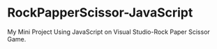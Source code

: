 # RockPapperScissor-JavaScript
My Mini Project Using JavaScript on Visual Studio-Rock Paper Scissor Game.
